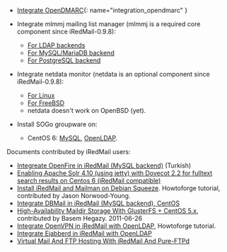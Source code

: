 * [Integrate OpenDMARC](./integration.opendmarc.html){: name="integration_opendmarc" }
* <a name="integration_mlmmj"></a>Integrate mlmmj mailing list manager (mlmmj is a required core component since iRedMail-0.9.8):
    * [For LDAP backends](./integration.mlmmj.ldap.html)
    * [For MySQL/MariaDB backend](./integration.mlmmj.mysql.html)
    * [For PostgreSQL backend](./integration.mlmmj.pgsql.html)

* <a name="integration_netdata"></a>Integrate netdata monitor (netdata is an optional component since iRedMail-0.9.8):
    * [For Linux](./integration.netdata.linux.html)
    * [For FreeBSD](./integration.netdata.freebsd.html)
    * netdata doesn't work on OpenBSD (yet).

* Install SOGo groupware on:

    * CentOS 6: [MySQL](./sogo-centos-6-mysql.html), [OpenLDAP](./sogo-centos-6-openldap.html).

Documents contributed by iRedMail users:

* [Integreate OpenFire in iRedMail (MySQL backend)](http://www.murat.ws/openfire-iredmail-yapilandirmasi/) (Turkish)
* [Enabling Apache Solr 4.10 (using jetty) with Dovecot 2.2 for fulltext search results on Centos 6 (iRedMail compatible)](https://extremeshok.com/6622/enabling-apache-solr-4-10-using-jetty-with-dovecot-2-2-for-fulltext-search-results-on-centos-6-iredmail-compatible/)
* [Install iRedMail and Mailman on Debian Squeeze](http://www.howtoforge.com/installing-iredmail-and-mailman-on-debian-squeeze). Howtoforge tutorial, contributed by Jason Norwood-Young.
* [Integrate DBMail in iRedMail (MySQL backend), CentOS](./dbmail.mysql.centos.html)
* [High-Availability Maildir Storage With GlusterFS + CentOS 5.x](https://forum.iredmail.org/topic2147-highavailability-maildir-storage-with-glusterfs-centos-5x.html), contributed by Basem Hegazy. 2011-06-26
* [Integrate OpenVPN in iRedMail with OpenLDAP](https://www.howtoforge.com/using-iredmail-and-openvpn-for-virtual-email-hosting-and-vpn-services-centos-5.4), Howtoforge tutorial.
* [Integrate Ejabberd in iRedMail with OpenLDAP](./ejabberd.openldap.ubuntu.html)
* [Virtual Mail And FTP Hosting With iRedMail And Pure-FTPd](./pureftpd.openldap.centos.html)
